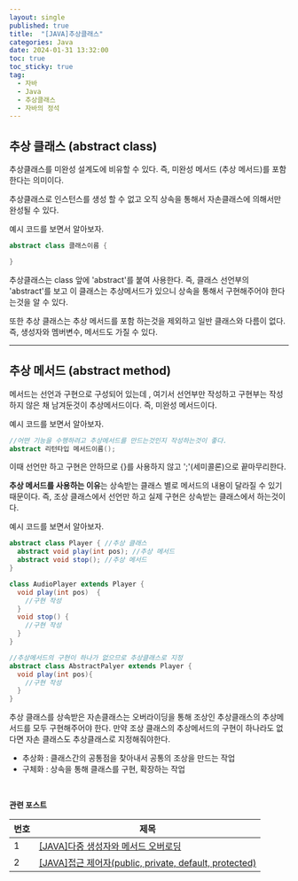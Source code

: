 ```yaml
---
layout: single
published: true
title:  "[JAVA]추상클래스"
categories: Java
date: 2024-01-31 13:32:00
toc: true
toc_sticky: true
tag:   
  - 자바
  - Java
  - 추상클래스
  - 자바의 정석
---
```


## 추상 클래스 (abstract class)

추상클래스를 미완성 설계도에 비유할 수 있다.
즉, 미완성 메서드 (추상 메서드)를 포함한다는 의미이다.

추상클래스로 인스턴스를 생성 할 수 없고 오직 상속을 통해서 자손클래스에 의해서만 완성될 수 있다.

예시 코드를 보면서 알아보자.


```java
abstract class 클래스이름 {

}
```
추상클래스는 class 앞에 'abstract'를 붙여 사용한다. 
즉, 클래스 선언부의 'abstract'를 보고 이 클래스는 추상메서드가 있으니 상속을 통해서 구현해주어야 한다는것을 알 수 있다.

또한 추상 클래스는 추상 메서드를 포함 하는것을 제외하고 일반 클래스와 다름이 없다. 즉, 생성자와 멤버변수, 메서드도 가질 수 있다.


-----------------


## 추상 메서드 (abstract method)

메서드는 선언과 구현으로 구성되어 있는데 , 여기서 선언부만 작성하고 구현부는 작성하지 않은 채 남겨둔것이 추상메서드이다. 즉, 미완성 메서드이다.

예시 코드를 보면서 알아보자.


```java
//어떤 기능을 수행하려고 추상메서드를 만드는것인지 작성하는것이 좋다.
abstract 리턴타입 메서드이름(); 

```

이때 선언만 하고 구현은 안하므로 {}를 사용하지 않고 ';'(세미콜론)으로 끝마무리한다.

**추상 메서드를 사용하는 이유**는 상속받는 클래스 별로 메서드의 내용이 달라질 수 있기 때문이다. 즉, 조상 클래스에서 선언만 하고 실제 구현은 상속받는 클래스에서 하는것이다.

예시 코드를 보면서 알아보자.

```java
abstract class Player { //추상 클래스
  abstract void play(int pos); //추상 메서드
  abstract void stop(); //추상 메서드
}

class AudioPlayer extends Player {
  void play(int pos)  {
    //구현 작성
  }
  void stop() {
    //구현 작성
  }
}

//추상메서드의 구현이 하나가 없으므로 추상클래스로 지정
abstract class AbstractPalyer extends Player { 
  void play(int pos){
    //구현 작성
  }
}
```
추상 클래스를 상속받은 자손클래스는 오버라이딩을 통해 조상인 추상클래스의 추상메서드를 모두 구현해주어야 한다. 만약 조상 클래스의 추상메서드의 구현이 하나라도 없다면 자손 클래스도 추상클래스로 지정해줘야한다.


<div class="notice--success">
<ul>   
    <li>추상화 : 클래스간의 공통점을 찾아내서 공통의 조상을 만드는 작업</li>
    <li>구체화 : 상속을 통해 클래스를 구현, 확장하는 작업</li>
</ul>
</div>























<br>

**관련 포스트**

|번호	  |제목|
|---|---|
|1|[[JAVA]다중 생성자와 메서드 오버로딩](https://baxdailygit.github.io/java/java_multiple_constructors/)|
|2|[[JAVA]접근 제어자(public, private, default, protected)](https://baxdailygit.github.io/java/java_access_modifier/)|


